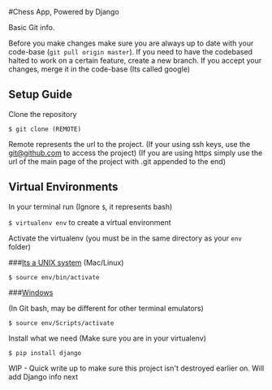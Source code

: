 #Chess App, Powered by Django


Basic Git info.

Before you make changes make sure you are always up to date with your code-base (`git pull origin master`). If you need to have the codebased halted to work on a certain feature, create a new branch. If you accept your changes, merge it in the code-base (Its called google)

Setup Guide
---

Clone the repository

    $ git clone (REMOTE)

Remote represents the url to the project. (If your using ssh keys, use the git@github.com to access the project) (If you are using https simply use the url of the main page of the project with .git appended to the end)

Virtual Environments
---

In your terminal run (Ignore `$`, it represents bash)

`$ virtualenv env` to create a virtual environment

Activate the virtualenv (you must be in the same directory as your `env` folder)

###[Its a UNIX system](https://www.youtube.com/watch?v=dFUlAQZB9Ng) (Mac/Linux)

`$ source env/bin/activate`

###[Windows](https://www.youtube.com/watch?v=kGYcNcFhctc)

(In Git bash, may be different for other terminal emulators)

`$ source env/Scripts/activate`


Install what we need (Make sure you are in your virtualenv)

`$ pip install django`

WIP - Quick write up to make sure this project isn't destroyed earlier on. Will add Django info next
